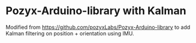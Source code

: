 # Pozyx-Arduino-library with Kalman
Modified from https://github.com/pozyxLabs/Pozyx-Arduino-library to add Kalman filtering on position + orientation using IMU.

